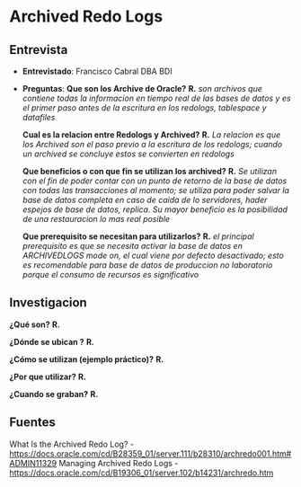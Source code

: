 # Archived Redo Logs

## Entrevista

* __Entrevistado__: Francisco Cabral DBA BDI

* __Preguntas__:
  __Que son los Archive de Oracle?__
  __R.__ *son archivos que contiene todas la informacion en tiempo real de las bases de datos y es el primer paso antes de la escritura en los redologs, tablespace y datafiles*

  __Cual es la relacion entre Redologs y Archived?__
  __R.__ *La relacion es que los Archived son el paso previo a la escritura de los redologs; cuando un archived se concluye estos se convierten en redologs*

  __Que beneficios o con que fin se utilizan los archived?__
  __R.__ *Se utilizan con el fin de poder contar con un punto de retorno de la base de datos con todas las transacciones al momento; se utiliza para poder salvar la base de datos completa en caso de caida de lo servidores, hader espejos de base de datos, replica. Su mayor  beneficio es la posibilidad de una restauracion lo mas real posible*

  __Que prerequisito se necesitan para utilizarlos?__
  __R.__ *el principal prerequisito es que se necesita activar la base de datos en ARCHIVEDLOGS mode on, el cual viene por defecto desactivado; esto es recomendable para base de datos de produccion no laboratorio porque el consumo de recursos es significativo*

## Investigacion

  __¿Qué son?__
  __R.__

  __¿Dónde se ubican ?__
  __R.__

  __¿Cómo se utilizan (ejemplo práctico)?__
  __R.__

  __¿Por que utilizar?__
  __R.__

  __¿Cuando se graban?__
  __R.__

## Fuentes
What Is the Archived Redo Log? - https://docs.oracle.com/cd/B28359_01/server.111/b28310/archredo001.htm#ADMIN11329
Managing Archived Redo Logs - https://docs.oracle.com/cd/B19306_01/server.102/b14231/archredo.htm